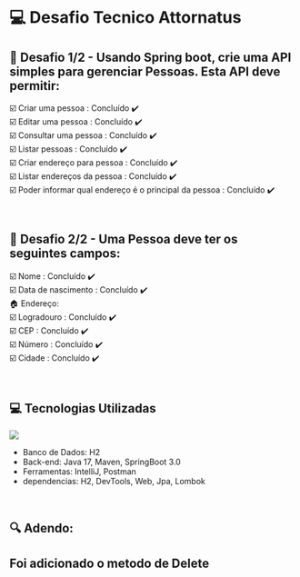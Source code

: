 # :computer: Desafio Tecnico Attornatus

## :dart: Desafio 1/2 - Usando Spring boot, crie uma API simples para gerenciar Pessoas. Esta API deve permitir:  

☑️ 	Criar uma pessoa : Concluído :heavy_check_mark:
<br> 
☑️	Editar uma pessoa : Concluído :heavy_check_mark:
<br> 
☑️	Consultar uma pessoa : Concluído :heavy_check_mark:
<br> 
☑️	Listar pessoas : Concluído :heavy_check_mark:
<br> 
☑️	Criar endereço para pessoa : Concluído :heavy_check_mark:
<br> 
☑️	Listar endereços da pessoa : Concluído :heavy_check_mark:
<br> 
☑️	Poder informar qual endereço é o principal da pessoa : Concluído :heavy_check_mark:
 
<br> 

## :raising_hand: Desafio 2/2 - Uma Pessoa deve ter os seguintes campos:  

☑️ Nome : Concluído :heavy_check_mark:
<br> 
☑️ Data de nascimento : Concluído :heavy_check_mark:
<br> 
:house: Endereço:
<br> 
☑️ Logradouro : Concluído :heavy_check_mark:
<br> 
☑️ CEP : Concluído :heavy_check_mark:
<br> 
☑️ Número : Concluído :heavy_check_mark:
<br> 
☑️ Cidade : Concluído :heavy_check_mark:

<br>

## :computer: Tecnologias Utilizadas

<a href="https://skillicons.dev">
  <img src="https://skillicons.dev/icons?i=idea,spring,java,git" />
</a>
<br>

* Banco de Dados: H2
* Back-end: Java 17, Maven, SpringBoot 3.0                             
* Ferramentas: IntelliJ, Postman
* dependencias: H2, DevTools, Web, Jpa, Lombok

<br>
  
## :mag: Adendo:
  <h2>
  Foi adicionado o metodo de Delete
  </h2>
 
<br>

